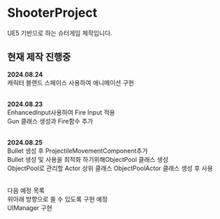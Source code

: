 # ShooterProject
UE5 기반으로 하는 슈터게임 제작입니다.

## 현재 제작 진행중

**2024.08.24**
<br>캐릭터 블랜드 스페이스 사용하여 애니메이션 구현

<br>**2024.08.23**
<br>EnhancedInput사용하여 Fire Input 적용
<br>Gun 클래스 생성과 Fire함수 추가<br>

<br>**2024.08.25**
<br>Bullet 생성 후 ProjectileMovementComponent추가 
<br>Bullet 생성 및 사용을 최적화 하기위해ObjectPool 클래스 생성 
<br>ObjectPool로 관리할 Actor 상위 클래스 ObjectPoolActor 클래스 생성 후 사용 

<br>다음 예정 목록
<br>위아래 방향으로 쏠 수 있도록 구현 예정
<br>UIManager 구현
